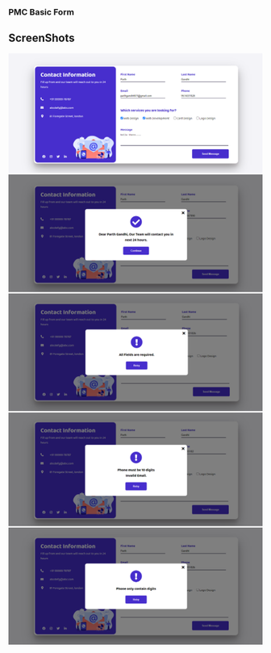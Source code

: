 ### PMC Basic Form

## ScreenShots

<img src="./img/screenshots/ui.png" alt="UI">

<img src="./img/screenshots/success.png" alt="success">

<img src="./img/screenshots/allreq.png" alt="All Field required">

<img src="./img/screenshots/10digem.png" alt="error">

<img src="./img/screenshots/onlydig.png" alt="onlydig">
